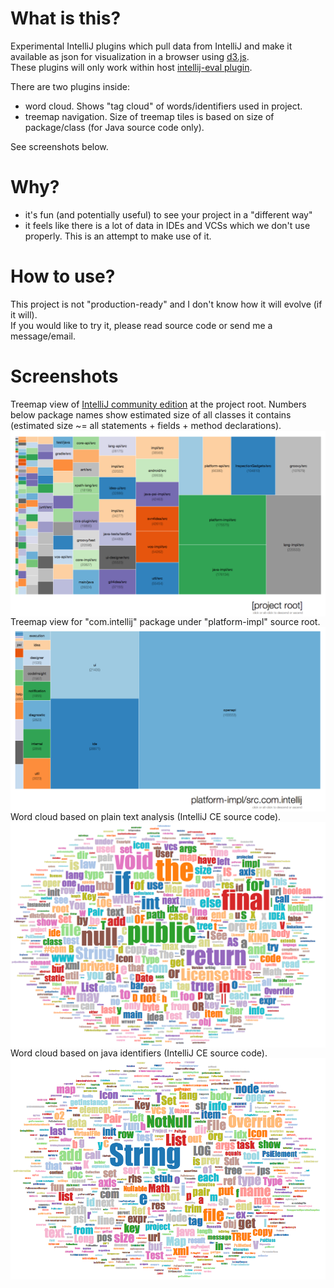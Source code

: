 What is this?
=============

Experimental IntelliJ plugins which pull data from IntelliJ and make it available as json
for visualization in a browser using [d3.js](https://github.com/mbostock/d3).<br/>
These plugins will only work within host [intellij-eval plugin](https://github.com/dkandalov/intellij_eval).

There are two plugins inside:
 - word cloud. Shows "tag cloud" of words/identifiers used in project.
 - treemap navigation. Size of treemap tiles is based on size of package/class (for Java source code only).

See screenshots below.


Why?
====
 - it's fun (and potentially useful) to see your project in a "different way"
 - it feels like there is a lot of data in IDEs and VCSs which we don't use properly. This is an attempt to make use of it.


How to use?
===========
This project is not "production-ready" and I don't know how it will evolve (if it will).<br/>
If you would like to try it, please read source code or send me a message/email.


Screenshots
===========
Treemap view of [IntelliJ community edition](https://github.com/JetBrains/intellij-community) at the project root.
Numbers below package names show estimated size of all classes it contains (estimated size ~= all statements + fields + method declarations).
<img src="https://github.com/dkandalov/d3_in_intellij/blob/master/screenshots/intellij-treemap.png?raw=true" alt="auto-revert screenshot" title="auto-revert screenshot" align="left" />

Treemap view for "com.intellij" package under "platform-impl" source root.
<img src="https://github.com/dkandalov/d3_in_intellij/blob/master/screenshots/intellij-treemap2.png?raw=true" alt="auto-revert screenshot" title="auto-revert screenshot" align="left" />


Word cloud based on plain text analysis (IntelliJ CE source code).
<img src="https://github.com/dkandalov/d3_in_intellij/blob/master/screenshots/intellij-wordcloud.png?raw=true" alt="auto-revert screenshot" title="auto-revert screenshot" align="left" />


Word cloud based on java identifiers (IntelliJ CE source code).
<img src="https://github.com/dkandalov/d3_in_intellij/blob/master/screenshots/intellij-identifier-cloud.png?raw=true" alt="auto-revert screenshot" title="auto-revert screenshot" align="left" />


